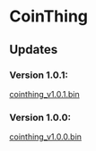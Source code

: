 # CoinThing

## Updates
### Version 1.0.1:

[cointhing_v1.0.1.bin](https://github.com/barn53/CoinThing/releases/download/v1.0.0/cointhing_v1.0.1.bin)

### Version 1.0.0:

[cointhing_v1.0.0.bin](https://github.com/barn53/CoinThing/releases/download/v1.0.0/cointhing_v1.0.0.bin)

